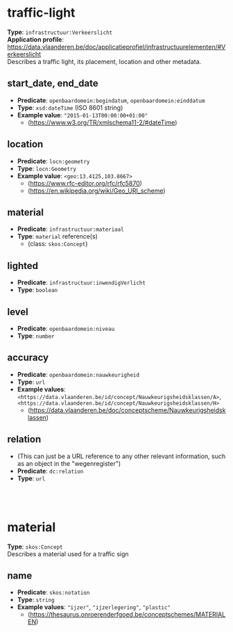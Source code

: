 # traffic-light
**Type**: `infrastructuur:Verkeerslicht`  
**Application profile**: https://data.vlaanderen.be/doc/applicatieprofiel/infrastructuurelementen/#Verkeerslicht  
Describes a traffic light, its placement, location and other metadata.

## start_date, end_date
* **Predicate**: `openbaardomein:begindatum`, `openbaardomein:einddatum`
* **Type**: `xsd:dateTime` (ISO 8601 string)
* **Example value**: `"2015-01-13T00:00:00+01:00"`
	* (https://www.w3.org/TR/xmlschema11-2/#dateTime)

## location
* **Predicate**: `locn:geometry`
* **Type**: `locn:Geometry`
* **Example value**: `<geo:13.4125,103.8667>`
	* (https://www.rfc-editor.org/rfc/rfc5870)
	* (https://en.wikipedia.org/wiki/Geo_URI_scheme)

## material
* **Predicate**: `infrastructuur:materiaal`
* **Type**: `material` reference(s)
	* (class: `skos:Concept`)

## lighted
* **Predicate**: `infrastructuur:inwendigVerlicht`
* **Type**: `boolean`

## level
* **Predicate**: `openbaardomein:niveau`
* **Type**: `number`

## accuracy
* **Predicate**: `openbaardomein:nauwkeurigheid`
* **Type**: `url`
* **Example values**: `<https://data.vlaanderen.be/id/concept/Nauwkeurigsheidsklassen/A>`, `<https://data.vlaanderen.be/id/concept/Nauwkeurigsheidsklassen/H>`
	* (https://data.vlaanderen.be/doc/conceptscheme/Nauwkeurigsheidsklassen)

## relation
* (This can just be a URL reference to any other relevant information, such as an object in the "wegenregister")
* **Predicate**: `dc:relation`
* **Type**: `url`



<br />
<br />



# material
**Type**: `skos:Concept`  
Describes a material used for a traffic sign

## name
* **Predicate**: `skos:notation`
* **Type**: `string`
* **Example values**: `"ijzer"`, `"ijzerlegering"`, `"plastic"`
	* (https://thesaurus.onroerenderfgoed.be/conceptschemes/MATERIALEN)

